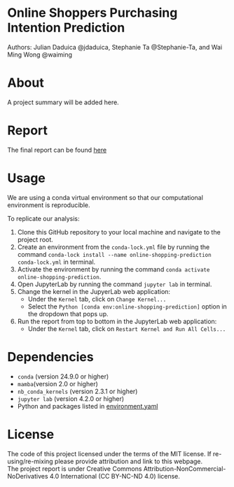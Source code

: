 # Online Shoppers Purchasing Intention Prediction
Authors: Julian Daduica @jdaduica, Stephanie Ta @Stephanie-Ta, and Wai Ming Wong @waiming


# About
A project summary will be added here.

# Report
The final report can be found [here](https://github.com/UBC-MDS/Online-Shoppers-Purchasing-Intention-Prediction/blob/main/src/online-shoppers-purchasing-intention-prediction.html)

# Usage
We are using a conda virtual environment so that our computational environment is reproducible.

To replicate our analysis:
1. Clone this GitHub repository to your local machine and navigate to the project root.
2. Create an environment from the `conda-lock.yml` file by running the command `conda-lock install --name online-shopping-prediction conda-lock.yml` in terminal.
3. Activate the environment by running the command `conda activate online-shopping-prediction`.
4. Open JupyterLab by running the command `jupyter lab` in terminal.
5. Change the kernel in the JupyerLab web application:
    - Under the `Kernel` tab, click on `Change Kernel...`
    - Select the `Python [conda env:online-shopping-prediction]` option in the dropdown that pops up.
6. Run the report from top to bottom in the JupyterLab web application:
    - Under the `Kernel` tab, click on `Restart Kernel and Run All Cells...`

# Dependencies
- `conda` (version 24.9.0 or higher)
- `mamba`(version 2.0 or higher)
- `nb_conda_kernels` (version 2.3.1 or higher)
- `jupyter lab` (version 4.2.0 or higher)
- Python and packages listed in [environment.yaml](https://github.com/UBC-MDS/Online-Shoppers-Purchasing-Intention-Prediction/blob/main/environment.yaml)

# License
The code of this project licensed under the terms of the MIT license. If re-using/re-mixing please provide attribution and link to this webpage.  
The project report is under Creative Commons Attribution-NonCommercial-NoDerivatives 4.0 International (CC BY-NC-ND 4.0) license.
